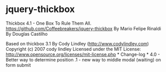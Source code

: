 jquery-thickbox
================



Thickbox 4.1 - One Box To Rule Them All. 
https://github.com/Coffeebreakers/jquery-thickbox
By Mario Felipe Rinaldi
By Douglas Castilho

Based on thickbox 3.1
By Cody Lindley (http://www.codylindley.com)
Copyright (c) 2007 cody lindley
Licensed under the MIT License: http://www.opensource.org/licenses/mit-license.php
 *
Change-log
 *
4.0 - Better way to determine position 
.1 - new way to middle modal (waiting) on form submit